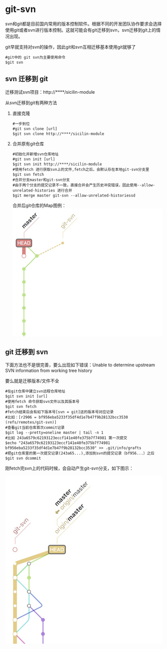 # git-svn

svn和git都是目前国内常用的版本控制软件。根据不同的开发团队协作要求会选择使用git或者svn进行版本控制。这就可能会有git迁移到svn，svn迁移到git上的情况出现。

git早就支持对svn的操作，因此git和svn互相迁移基本使用git就够了

```shell
#git中的 git svn为主要使用命令
$git svn
```





## svn 迁移到 git

迁移测试svn项目：http://\*\*\*\*/sicilin-module

从svn迁移到git有两种方法

1. 直接克隆

   ```shell
   #一步到位
   #git svn clone [url]
   $git svn clone http://****/sicilin-module
   ```

2. 合并原有git仓库

   ```shell
   #初始化并新增svn仓库地址
   #git svn init [url]
   $git svn init http://****/sicilin-module
   #使用fetch 进行获取svn上的文件,fetch之后，会默认存在本地git-svn分支里
   $git svn fetch
   #合并分支master和git-svn分支
   #由于两个分支的提交记录不一致，直接合并会产生历史冲突错误，因此使用--allow-unrelated-histories 进行合并
   $git merge master git-svn --allow-unrelated-historiessd
   ```
   合并后git仓库的Map图例：
   ![avatar](img/9BAEF16F-A14B-44B6-825E-AA9DE3811A51.png)



## git 迁移到 svn

下面方法也不是很完善，要么出现如下错误：Unable to determine upstream SVN information from working tree history

要么就是迁移版本/文件不全



```shell
#在git仓库中建立svn远程仓库地址
$git svn init [url]
#使用fetch 命令获取svn文件以及其版本号
$git svn fetch
#fetch结束后会有如下版本号[svn = git]这的版本号对应记录
#比如：[r2906 = bf956eba5233f35df4d1e7b47f9b28132bcc3530 (refs/remotes/git-svn)]
#查看git当前仓库首次commit记录
$git log --pretty=oneline master | tail -n 1
#比如 243a6579c62193123eccf141e40fe375b7f74981 第一次提交
$echo "243a6579c62193123eccf141e40fe375b7f74981 bf956eba5233f35df4d1e7b47f9b28132bcc3530" >> .git/info/grafts
#把git仓库里的第一次提交记录(243a65...),添加到svn的提交记录（bf956...）之后
$git svn dcommit
```

刚fetch完svn上的代码时候，会自动产生git-svn分支，如下图示：

![avatar](img/D55CC91E-DA1C-45AD-8AE6-0F2D049C826B.png)